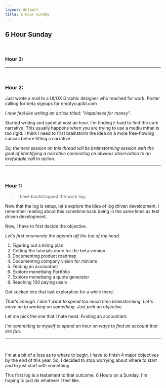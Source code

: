 ```yaml
---
layout: default
title: 6 Hour Sunday 
---
```


## 6 Hour Sunday
<br>


### Hour 3:



---
<br>

### Hour 2:

Just wrote a mail to a UI/UX Graphic designer who reached for work. Poster calling for beta signups for emptycup3d.com

_I now feel like writing an article titled: "Happiness for money"._


Started writing and spent almost an hour. I'm finding it hard to find the core narrative. This usually happens when you are trying to use a mediu mthat is too rigid. I think I need to first brainstorm the idea on a more free-flowing canvas before fitting a narrative.

_So, the next session on this thread will be brainstorming session with the goal of identifying a narrative connecting an obvious observation to an irrefutable call to action._


---
<br>

### Hour 1:

> I have bootstrapped the work log.
 
Now that the log is setup, let's explore the idea of log driven development. I remember reading about this sometime back being in the same lines as test driven development.

Now, I have to first decide the objective. 

_Let's first enumerate the agenda off the top of my head._

1. Figuring out a hiring plan
2. Getting the tutorials done for the beta version.
3. Documenting product roadmap
4. Documenting company vision for minions
5. Finding an accountant
6. Explore monetising Portfolio
7. Explore monetising a quote generator
8. Reaching 100 paying users

Got sucked into that last exploration for a while there. 

_That's enough. I don't want to spend too much time brainstorming. Let's move on to working on something. Just pick an objective._

Let me pick the one that I hate most. Finding an accountant.

_I'm committing to myself to spend an hour on ways to find an account that are fun._


----
<br>


I'm at a bit of a loss as to where to begin. I have to finish 4 major objectives by the end of this year. So, I decided to stop worrying about where to start and to just start with something.

This first log is a testament to that outcome. 
6 Hours on a Sunday. I'm hoping to just do whatever I feel like.



